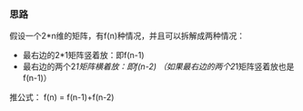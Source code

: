 ### 思路

假设一个2*n维的矩阵，有f(n)种情况，并且可以拆解成两种情况：
* 最右边的2*1矩阵竖着放：即f(n-1)
* 最右边的两个2*1矩阵横着放：即f(n-2) （如果最右边的两个2*1矩阵竖着放也是f(n-1)）

推公式： f(n) = f(n-1)+f(n-2)